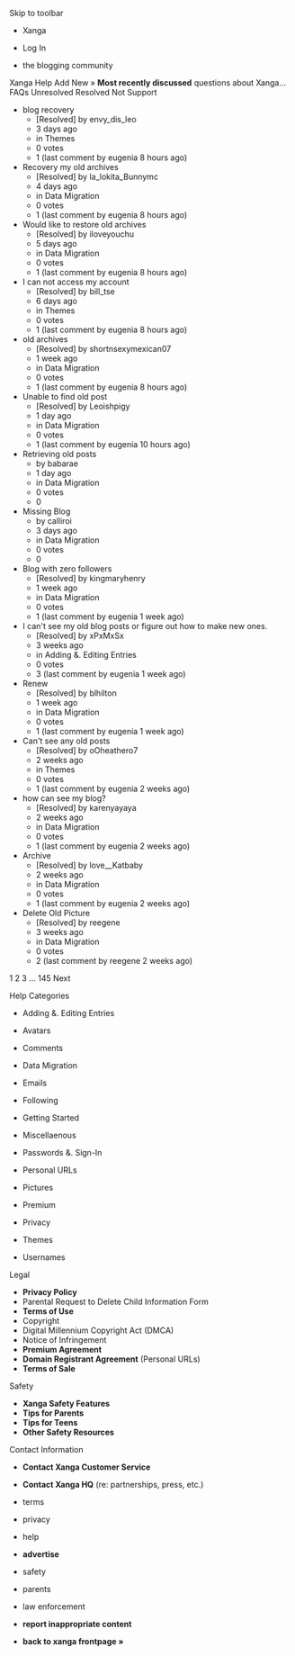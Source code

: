 Skip to toolbar

*   Xanga

*   Log In

*   the blogging community

Xanga Help Add New » **Most recently discussed** questions about Xanga… FAQs Unresolved Resolved Not Support

*   blog recovery
    *   \[Resolved\] by envy\_dis\_leo
    *   3 days ago
    *   in Themes
    *   0 votes
    *   1 (last comment by eugenia 8 hours ago)
*   Recovery my old archives
    *   \[Resolved\] by la\_lokita\_Bunnymc
    *   4 days ago
    *   in Data Migration
    *   0 votes
    *   1 (last comment by eugenia 8 hours ago)
*   Would like to restore old archives
    *   \[Resolved\] by iloveyouchu
    *   5 days ago
    *   in Data Migration
    *   0 votes
    *   1 (last comment by eugenia 8 hours ago)
*   I can not access my account
    *   \[Resolved\] by bill\_tse
    *   6 days ago
    *   in Themes
    *   0 votes
    *   1 (last comment by eugenia 8 hours ago)
*   old archives
    *   \[Resolved\] by shortnsexymexican07
    *   1 week ago
    *   in Data Migration
    *   0 votes
    *   1 (last comment by eugenia 8 hours ago)
*   Unable to find old post
    *   \[Resolved\] by Leoishpigy
    *   1 day ago
    *   in Data Migration
    *   0 votes
    *   1 (last comment by eugenia 10 hours ago)
*   Retrieving old posts
    *   by babarae
    *   1 day ago
    *   in Data Migration
    *   0 votes
    *   0
*   Missing Blog
    *   by calliroi
    *   3 days ago
    *   in Data Migration
    *   0 votes
    *   0
*   Blog with zero followers
    *   \[Resolved\] by kingmaryhenry
    *   1 week ago
    *   in Data Migration
    *   0 votes
    *   1 (last comment by eugenia 1 week ago)
*   I can't see my old blog posts or figure out how to make new ones.
    *   \[Resolved\] by xPxMxSx
    *   3 weeks ago
    *   in Adding &. Editing Entries
    *   0 votes
    *   3 (last comment by eugenia 1 week ago)
*   Renew
    *   \[Resolved\] by blhilton
    *   1 week ago
    *   in Data Migration
    *   0 votes
    *   1 (last comment by eugenia 1 week ago)
*   Can't see any old posts
    *   \[Resolved\] by oOheathero7
    *   2 weeks ago
    *   in Themes
    *   0 votes
    *   1 (last comment by eugenia 2 weeks ago)
*   how can see my blog?
    *   \[Resolved\] by karenyayaya
    *   2 weeks ago
    *   in Data Migration
    *   0 votes
    *   1 (last comment by eugenia 2 weeks ago)
*   Archive
    *   \[Resolved\] by love\_\_Katbaby
    *   2 weeks ago
    *   in Data Migration
    *   0 votes
    *   1 (last comment by eugenia 2 weeks ago)
*   Delete Old Picture
    *   \[Resolved\] by reegene
    *   3 weeks ago
    *   in Data Migration
    *   0 votes
    *   2 (last comment by reegene 2 weeks ago)

1 2 3 ... 145 Next

Help Categories

*   Adding &. Editing Entries
*   Avatars
*   Comments
*   Data Migration
*   Emails
*   Following
*   Getting Started
*   Miscellaenous

*   Passwords &. Sign-In
*   Personal URLs
*   Pictures
*   Premium
*   Privacy
*   Themes
*   Usernames

Legal

*   **Privacy Policy**
*   Parental Request to Delete Child Information Form
*   **Terms of Use**
*   Copyright
*   Digital Millennium Copyright Act (DMCA)
*   Notice of Infringement
*   **Premium Agreement**
*   **Domain Registrant Agreement** (Personal URLs)
*   **Terms of Sale**

Safety

*   **Xanga Safety Features**
*   **Tips for Parents**
*   **Tips for Teens**
*   **Other Safety Resources**

Contact Information

*   **Contact Xanga Customer Service**
*   **Contact Xanga HQ** (re: partnerships, press, etc.)

*   terms
*   privacy
*   help
*   **advertise**

*   safety
*   parents
*   law enforcement
*   **report inappropriate content**

*   **back to xanga frontpage »**